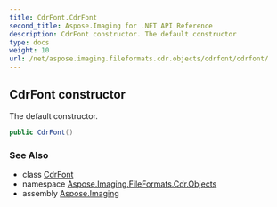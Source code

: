 ```yaml
---
title: CdrFont.CdrFont
second_title: Aspose.Imaging for .NET API Reference
description: CdrFont constructor. The default constructor
type: docs
weight: 10
url: /net/aspose.imaging.fileformats.cdr.objects/cdrfont/cdrfont/
---
```

## CdrFont constructor

The default constructor.

```csharp
public CdrFont()
```

### See Also

* class [CdrFont](../)
* namespace [Aspose.Imaging.FileFormats.Cdr.Objects](../../cdrfont/)
* assembly [Aspose.Imaging](../../../)


